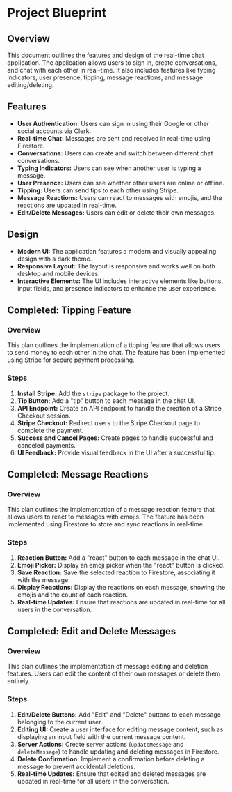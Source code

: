 # Project Blueprint

## Overview

This document outlines the features and design of the real-time chat application. The application allows users to sign in, create conversations, and chat with each other in real-time. It also includes features like typing indicators, user presence, tipping, message reactions, and message editing/deleting.

## Features

*   **User Authentication:** Users can sign in using their Google or other social accounts via Clerk.
*   **Real-time Chat:** Messages are sent and received in real-time using Firestore.
*   **Conversations:** Users can create and switch between different chat conversations.
*   **Typing Indicators:** Users can see when another user is typing a message.
*   **User Presence:** Users can see whether other users are online or offline.
*   **Tipping:** Users can send tips to each other using Stripe.
*   **Message Reactions:** Users can react to messages with emojis, and the reactions are updated in real-time.
*   **Edit/Delete Messages:** Users can edit or delete their own messages.

## Design

*   **Modern UI:** The application features a modern and visually appealing design with a dark theme.
*   **Responsive Layout:** The layout is responsive and works well on both desktop and mobile devices.
*   **Interactive Elements:** The UI includes interactive elements like buttons, input fields, and presence indicators to enhance the user experience.

## Completed: Tipping Feature

### Overview

This plan outlines the implementation of a tipping feature that allows users to send money to each other in the chat. The feature has been implemented using Stripe for secure payment processing.

### Steps

1.  **Install Stripe:** Add the `stripe` package to the project.
2.  **Tip Button:** Add a "tip" button to each message in the chat UI.
3.  **API Endpoint:** Create an API endpoint to handle the creation of a Stripe Checkout session.
4.  **Stripe Checkout:** Redirect users to the Stripe Checkout page to complete the payment.
5.  **Success and Cancel Pages:** Create pages to handle successful and canceled payments.
6.  **UI Feedback:** Provide visual feedback in the UI after a successful tip.

## Completed: Message Reactions

### Overview

This plan outlines the implementation of a message reaction feature that allows users to react to messages with emojis. The feature has been implemented using Firestore to store and sync reactions in real-time.

### Steps

1.  **Reaction Button:** Add a "react" button to each message in the chat UI.
2.  **Emoji Picker:** Display an emoji picker when the "react" button is clicked.
3.  **Save Reaction:** Save the selected reaction to Firestore, associating it with the message.
4.  **Display Reactions:** Display the reactions on each message, showing the emojis and the count of each reaction.
5.  **Real-time Updates:** Ensure that reactions are updated in real-time for all users in the conversation.

## Completed: Edit and Delete Messages

### Overview

This plan outlines the implementation of message editing and deletion features. Users can edit the content of their own messages or delete them entirely.

### Steps

1.  **Edit/Delete Buttons:** Add "Edit" and "Delete" buttons to each message belonging to the current user.
2.  **Editing UI:** Create a user interface for editing message content, such as displaying an input field with the current message content.
3.  **Server Actions:** Create server actions (`updateMessage` and `deleteMessage`) to handle updating and deleting messages in Firestore.
4.  **Delete Confirmation:** Implement a confirmation before deleting a message to prevent accidental deletions.
5.  **Real-time Updates:** Ensure that edited and deleted messages are updated in real-time for all users in the conversation.
